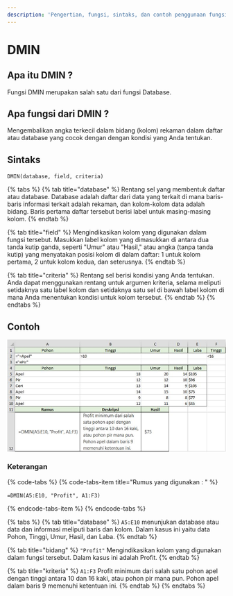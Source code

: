 ```yaml
---
description: 'Pengertian, fungsi, sintaks, dan contoh penggunaan fungsi DMIN pada Ms.Excel'
---
```


# DMIN

## Apa itu DMIN ?

Fungsi DMIN merupakan salah satu dari fungsi Database.

## Apa fungsi dari DMIN ? 

Mengembalikan angka terkecil dalam bidang \(kolom\) rekaman dalam daftar atau database yang cocok dengan dengan kondisi yang Anda tentukan.

## Sintaks

```text
DMIN(database, field, criteria)
```

{% tabs %}
{% tab title="database" %}
Rentang sel yang membentuk daftar atau database. Database adalah daftar dari data yang terkait di mana baris-baris informasi terkait adalah rekaman, dan kolom-kolom data adalah bidang. Baris pertama daftar tersebut berisi label untuk masing-masing kolom.
{% endtab %}

{% tab title="field" %}
Mengindikasikan kolom yang digunakan dalam fungsi tersebut. Masukkan label kolom yang dimasukkan di antara dua tanda kutip ganda, seperti "Umur" atau "Hasil," atau angka \(tanpa tanda kutip\) yang menyatakan posisi kolom di dalam daftar: 1 untuk kolom pertama, 2 untuk kolom kedua, dan seterusnya.
{% endtab %}

{% tab title="criteria" %}
Rentang sel berisi kondisi yang Anda tentukan. Anda dapat menggunakan rentang untuk argumen kriteria, selama meliputi setidaknya satu label kolom dan setidaknya satu sel di bawah label kolom di mana Anda menentukan kondisi untuk kolom tersebut.
{% endtab %}
{% endtabs %}

## Contoh

![](../.gitbook/assets/dmin.JPG)

### Keterangan

{% code-tabs %}
{% code-tabs-item title="Rumus yang digunakan : " %}
```text
=DMIN(A5:E10, "Profit", A1:F3)
```
{% endcode-tabs-item %}
{% endcode-tabs %}

{% tabs %}
{% tab title="database" %}
`A5:E10` menunjukan database atau data dan informasi meliputi baris dan kolom. Dalam kasus ini yaitu data Pohon, Tinggi, Umur, Hasil, dan Laba.
{% endtab %}

{% tab title="bidang" %}
`"Profit"` Mengindikasikan kolom yang digunakan dalam fungsi tersebut. Dalam kasus ini adalah Profit.
{% endtab %}

{% tab title="kriteria" %}
`A1:F3` Profit minimum dari salah satu pohon apel dengan tinggi antara 10 dan 16 kaki, atau pohon pir mana pun. Pohon apel dalam baris 9 memenuhi ketentuan ini.
{% endtab %}
{% endtabs %}

